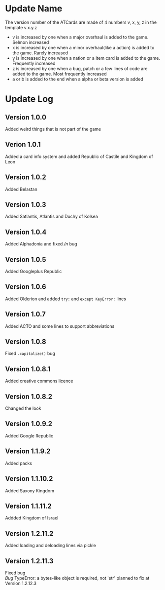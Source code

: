 # Update Name
The version number of the ATCards are made of 4 numbers v, x, y, z in the template v.x.y.z
* v is increased by one when a major overhaul is added to the game. Selmon increased
* x is increased by one when a minor overhaul(like a action) is added to the game. Rarely increased
* y is increased by one when a nation or a item card is added to the game. Frequently increased
* z is increased by one when a bug, patch or a few lines of code are added to the game. Most frequently increased
* a or b is added to the end when a alpha or beta version is added
# Update Log
## Version 1.0.0
Added weird things that is not part of the game
## Verion 1.0.1
Added a card info system and added Republic of Castile and Kingdom of Leon
## Version 1.0.2
Added Belastan
## Version 1.0.3
Added Satlantis, Atlantis and Duchy of Kolsea
## Version 1.0.4
Added Alphadonia and fixed */n* bug
## Version 1.0.5
Added Googleplus Republic
## Version 1.0.6
Added Olderion and added `try:` and `except KeyError:` lines
## Version 1.0.7
Added ACTO and some lines to support abbreviations
## Version 1.0.8
Fixed `.capitalize()` bug
## Version 1.0.8.1
Added creative commons licence
## Version 1.0.8.2
Changed the look
## Version 1.0.9.2
Added Google Republic
## Version 1.1.9.2
Added packs
## Version 1.1.10.2
Added Saxony Kingdom
## Version 1.1.11.2
Addded Kingdom of Israel
## Version 1.2.11.2
Added loading and deloading lines via pickle
## Version 1.2.11.3
Fixed bug<br>
*Bug* TypeError: a bytes-like object is required, not 'str' planned to fix at  Version 1.2.12.3

